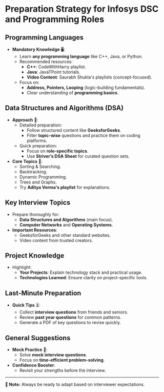 # Preparation Strategy for Infosys DSC and Programming Roles

## Programming Languages
- **Mandatory Knowledge** 🖥️:
  - Learn **any programming language** like C++, Java, or Python.
  - Recommended resources:
    - **C++**: CodeWithHarry playlist.
    - **Java**: JavaTPoint tutorials.
    - **Video Content**: Saurabh Shukla's playlists (concept-focused).
  - Focus on:
    - **Address, Pointers, Looping** (logic-building fundamentals).
    - Clear understanding of **programming basics**.

## Data Structures and Algorithms (DSA)
- **Approach** 🧩:
  - Detailed preparation:
    - Follow structured content like **GeeksforGeeks**.
    - Filter **topic-wise** questions and practice them on coding platforms.
  - Quick preparation:
    - Focus on **role-specific topics**.
    - Use **Striver’s DSA Sheet** for curated question sets.
- **Core Topics** 🧠:
  - Sorting & Searching.
  - Backtracking.
  - Dynamic Programming.
  - Trees and Graphs.
  - Try **Aditya Verma's playlist** for explanations.

## Key Interview Topics
- Prepare thoroughly for:
  - **Data Structures and Algorithms** (main focus).
  - **Computer Networks** and **Operating Systems**.
- **Important Resources**:
  - GeeksforGeeks and other standard websites.
  - Video content from trusted creators.

## Project Knowledge
- Highlight:
  - **Your Projects**: Explain technology stack and practical usage.
  - **Technologies Learned**: Ensure clarity on project-specific tools.

## Last-Minute Preparation
- **Quick Tips** ⏳:
  - Collect **interview questions** from friends and seniors.
  - Review **past year questions** for common patterns.
  - Generate a PDF of key questions to revise quickly.

## General Suggestions
- **Mock Practice** 📝:
  - Solve **mock interview questions**.
  - Focus on **time-efficient problem-solving**.
- **Confidence Booster**:
  - Revisit your strengths before the interview.

---
**📌 Note:** Always be ready to adapt based on interviewer expectations.
